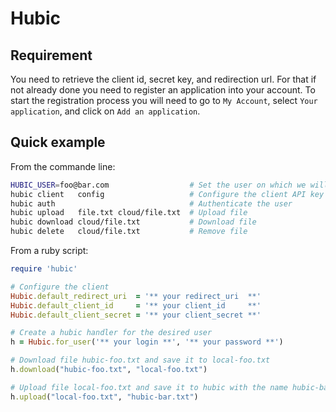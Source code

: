 Hubic
=====

Requirement
-----------
You need to retrieve the client id, secret key, and redirection url. 
For that if not already done you need to register an application into
your account. 
To start the registration process you will need to go to ``My Account``,
select ``Your application``, and click on ``Add an application``.

Quick example
-------------
From the commande line:

```sh
HUBIC_USER=foo@bar.com                  # Set the user on which we will act
hubic client   config                   # Configure the client API key
hubic auth                              # Authenticate the user
hubic upload   file.txt cloud/file.txt  # Upload file
hubic download cloud/file.txt           # Download file
hubic delete   cloud/file.txt           # Remove file
```

From a ruby script:
```ruby
require 'hubic'

# Configure the client 
Hubic.default_redirect_uri  = '** your redirect_uri  **'
Hubic.default_client_id     = '** your client_id     **'
Hubic.default_client_secret = '** your client_secret **'

# Create a hubic handler for the desired user
h = Hubic.for_user('** your login **', '** your password **')

# Download file hubic-foo.txt and save it to local-foo.txt
h.download("hubic-foo.txt", "local-foo.txt")

# Upload file local-foo.txt and save it to hubic with the name hubic-bar.txt
h.upload("local-foo.txt", "hubic-bar.txt")
```


